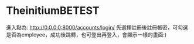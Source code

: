 # TheinitiumBETEST
進入點為:
http://0.0.0.0:8000/accounts/login/
先選擇註冊後註冊帳密，可勾選是否為employee，成功後跳轉，也可登出再登入，會顯示一樣的畫面:)